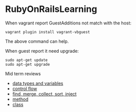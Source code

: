 # RubyOnRailsLearning


When vagrant report GuestAdditions not match with the host:

```shell
vagrant plugin install vagrant-vbguest
```
The above command can help.

When guest report it need upgrade:

```shell
sudo apt-get update
sudo apt-get upgrade
```

Mid term reviews
  * [data types and variables](reviews/mid-review-data_types.md)
  * [control flow](reviews/control_flow.md)
  * [find, merge, collect, sort, inject](reviews/code_block.md)
  * [method](reviews/method.md)
  * [class](reviews/class.md)
